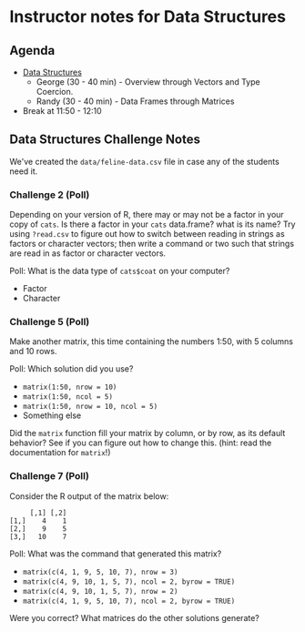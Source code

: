 # Instructor notes for Data Structures

## Agenda

* [Data Structures](http://swcarpentry.github.io/r-novice-gapminder/04-data-structures-part1/index.html)
    * George (30 - 40 min) - Overview through Vectors and Type Coercion.
    * Randy (30 - 40 min) - Data Frames through Matrices
* Break at 11:50 - 12:10

## Data Structures Challenge Notes

We've created the `data/feline-data.csv` file in case any of the students need it.

### Challenge 2 (Poll)

Depending on your version of R, there may or may not be a factor in your copy of `cats`. Is there a factor in your `cats` data.frame? what is its name? Try using `?read.csv` to figure out how to switch between reading in strings as factors or character vectors; then write a command or two such that strings are read in as factor or character vectors.

Poll: What is the data type of `cats$coat` on your computer?

* Factor
* Character


### Challenge 5 (Poll)

Make another matrix, this time containing the numbers 1:50, with 5 columns and 10 rows.

Poll: Which solution did you use?

* `matrix(1:50, nrow = 10)`
* `matrix(1:50, ncol = 5)`
* `matrix(1:50, nrow = 10, ncol = 5)`
* Something else

Did the `matrix` function fill your matrix by column, or by row, as its default behavior? See if you can figure out how to change this. (hint: read the documentation for `matrix`!)


### Challenge 7 (Poll)

Consider the R output of the matrix below:

```
     [,1] [,2]
[1,]    4    1
[2,]    9    5
[3,]   10    7
```

Poll: What was the command that generated this matrix?

* `matrix(c(4, 1, 9, 5, 10, 7), nrow = 3)`
* `matrix(c(4, 9, 10, 1, 5, 7), ncol = 2, byrow = TRUE)`
* `matrix(c(4, 9, 10, 1, 5, 7), nrow = 2)`
* `matrix(c(4, 1, 9, 5, 10, 7), ncol = 2, byrow = TRUE)`

Were you correct? What matrices do the other solutions generate?
